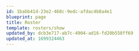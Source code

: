 ```yaml
---
id: 1babb41d-23e2-468c-9edc-afdac4b8a4e1
blueprint: page
title: Roster
template: rosters/show
updated_by: dcb3e717-ab7c-4904-ad16-fd20b558ff69
updated_at: 1699324463
---
```

